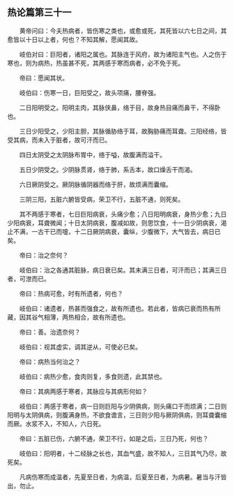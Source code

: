 ## 热论篇第三十一


&emsp;&emsp;黄帝问曰：今夫热病者，皆伤寒之类也，或愈或死，其死皆以六七日之间，其愈皆以十日以上者，何也？不知其解，愿闻其故。

&emsp;&emsp;岐伯对曰：巨阳者，诸阳之属也。其脉连于风府，故为诸阳主气也。人之伤于寒也，则为病热，热虽甚不死，其两感于寒而病者，必不免于死。

&emsp;&emsp;帝曰：愿闻其状。

&emsp;&emsp;岐伯曰：伤寒一日，巨阳受之，故头项痛，腰脊强。

&emsp;&emsp;二日阳明受之。阳明主肉，其脉侠鼻，络于目，故身热目痛而鼻干，不得卧也。

&emsp;&emsp;三日少阳受之，少阳主胆，其脉循胁络于耳，故胸胁痛而耳聋。三阳经络，皆受其病，而未入于脏者，故可汗而已。

&emsp;&emsp;四日太阴受之太阴脉布胃中，络于嗌，故腹满而溢干。

&emsp;&emsp;五日少阴受之。少阴脉贯肾，络于肺，系舌本，故口燥舌干而渴。

&emsp;&emsp;六日厥阴受之。厥阴脉循阴器而络于肝，故烦满而囊缩。

&emsp;&emsp;三阴三阳，五脏六腑皆受病，荣卫不行，五脏不通，则死矣。

&emsp;&emsp;其不两感于寒者，七日巨阳病衰，头痛少愈；八日阳明病衰，身热少愈；九日少阳病衰，耳聋微闻；十日太阴病衰，腹减如故，则思饮食，十一日少阴病衰，渴止不满，一古干已而嚏，十二日厥阴病衰，囊纵，少腹微下，大气皆去，病日已矣。

&emsp;&emsp;帝曰：治之奈何？

&emsp;&emsp;岐伯曰：治之各通其脏脉，病日衰已矣。其未满三日者，可汗而已；其满三日者，可泄而已。

&emsp;&emsp;帝曰：热病可愈，时有所遗者，何也？

&emsp;&emsp;岐伯曰：诸遗者，热甚而强食之，故有所遗也。若此者，皆病已衰而热有所藏，因其谷气相薄，两热相合，故有所遗也。

&emsp;&emsp;帝曰：善。治遗奈何？

&emsp;&emsp;岐伯曰：视其虚实，调其逆从，可使必已矣。

&emsp;&emsp;帝曰：病热当何治之？

&emsp;&emsp;岐伯曰：病热少愈，食肉则复，多食则遗，此其禁也。

&emsp;&emsp;帝曰：其病两感于寒者，其脉应与其病形何如？

&emsp;&emsp;岐伯曰：两感于寒者，病一日则巨阳与少阴俱病，则头痛口干而烦满；二日则阳明与太阴俱病，则腹满身热，不欲食谵言，三日则少阳与厥阴俱病，则耳聋囊缩而厥。水浆不入，不知人，六日死。

&emsp;&emsp;帝曰：五脏已伤，六腑不通，荣卫不行，如是之后，三日乃死，何也？

&emsp;&emsp;岐伯曰：阳明者，十二经脉之长也，其血气盛，故不知人，三日其气乃尽，故死矣。

&emsp;&emsp;凡病伤寒而成温者，先夏至日者，为病温，后夏至日者，为病暑。暑当与汗皆出，勿止。

